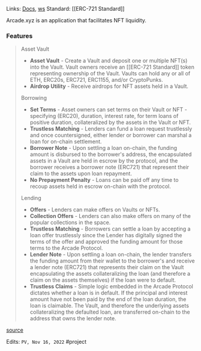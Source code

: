 Links: [Docs](https://docs.arcade.xyz/docs/what-is-arcade), [ws](https://www.arcade.xyz/)
Standard: [[ERC-721 Standard]]

Arcade.xyz is an application that facilitates NFT liquidity.

### Features

>Asset Vault
>
>-   **Asset Vault** - Create a Vault and deposit one or multiple NFT(s) into the Vault. Vault owners receive an [[ERC-721 Standard]]  token representing ownership of the Vault. Vaults can hold any or all of ETH, ERC20s, ERC721, ERC1155, and/or CryptoPunks.
>-   **Airdrop Utility** - Receive airdrops for NFT assets held in a Vault.
>
> Borrowing
>
>-   **Set Terms** - Asset owners can set terms on their Vault or NFT - specifying (ERC20), duration, interest rate, for term loans of positive duration, collateralized by the assets in the Vault or NFT.
>-   **Trustless Matching** - Lenders can fund a loan request trustlessly and once countersigned, either lender or borrower can marshal a loan for on-chain settlement.
>-   **Borrower Note** - Upon settling a loan on-chain, the funding amount is disbursed to the borrower's address, the encapsulated assets in a Vault are held in escrow by the protocol, and the borrower receives a borrower note (ERC721) that represent their claim to the assets upon loan repayment.
>-   **No Prepayment Penalty** - Loans can be paid off any time to recoup assets held in escrow on-chain with the protocol.
>
>Lending
>
>-   **Offers** - Lenders can make offers on Vaults or NFTs.
>-   **Collection Offers** - Lenders can also make offers on many of the popular collections in the space.
>-   **Trustless Matching** - Borrowers can settle a loan by accepting a loan offer trustlessly since the Lender has digitally signed the terms of the offer and approved the funding amount for those terms to the Arcade Protocol.
>-   **Lender Note** - Upon settling a loan on-chain, the lender transfers the funding amount from their wallet to the borrower's and receive a lender note (ERC721) that represents their claim on the Vault encapsulating the assets collateralizing the loan (and therefore a claim on the assets themselves) if the loan were to default.
>-   **Trustless Claims** - Simple logic embedded in the Arcade Protocol dictates whether a loan is in default. If the principal and interest amount have not been paid by the end of the loan duration, the loan is claimable. The Vault, and therefore the underlying assets collateralizing the defaulted loan, are transferred on-chain to the address that owns the lender note.

[source](https://docs.arcade.xyz/docs/what-is-arcade)

Edits: `PV, Nov 16, 2022`
#project